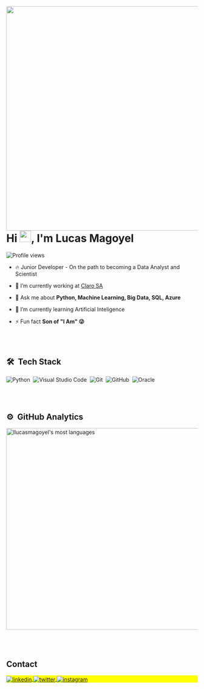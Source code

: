 <img align="right" height="590em" src="https://raw.githubusercontent.com/gist/llucasmagoyel/fffc24bf97600600b28ecab17587057f/raw/63e35f1e43c400ee6954168963554357b1db29d2/githubcard.svg"/>
<h1 align="left">Hi <img src="https://raw.githubusercontent.com/kaueMarques/kaueMarques/master/hi.gif" height="30px">, I'm Lucas Magoyel</h1>
<p align="left"> <img src="https://komarev.com/ghpvc/?username=llucasmagoyel&color=yellow" alt="Profile views" /> </p>

- 🔥 Junior Developer - On the path to becoming a Data Analyst and Scientist 

- 🔭 I’m currently working at [Claro SA](https://www.linkedin.com/company/clarobrasil/mycompany/verification/)

- 💬 Ask me about **Python, Machine Learning, Big Data, SQL, Azure**

- 🌱 I’m currently learning Artificial Inteligence

- ⚡ Fun fact **Son of "I Am" 😜**

<br><br>

## 🛠 &nbsp;Tech Stack

![Python](https://img.shields.io/badge/-Python-05122A?style=flat&logo=python)&nbsp;
![Visual Studio Code](https://img.shields.io/badge/-Visual%20Studio%20Code-05122A?style=flat&logo=visual-studio-code&logoColor=007ACC)&nbsp;
![Git](https://img.shields.io/badge/-Git-05122A?style=flat&logo=git)&nbsp;
![GitHub](https://img.shields.io/badge/-GitHub-05122A?style=flat&logo=github)&nbsp;
![Oracle](https://img.shields.io/badge/-OracleSQL-05122A?style=flat&logo=oracle)&nbsp;

<br><br>

## ⚙️ &nbsp;GitHub Analytics

<p align="left">
<img width="530em" src="https://github-readme-stats.vercel.app/api/top-langs/?username=llucasmagoyel&layout=compact&theme=vision-friendly-dark" alt="llucasmagoyel's most languages"/>
</p>

<br><br>

## Contact

<p align="left" style="background:yellow">
<a href="https://www.linkedin.com/in/lucasmagoyel/" target="_blank">
  <img align="center" src="https://img.shields.io/badge/-lucasmagoyel-05122A?style=flat&logo=linkedin" alt="linkedin"/>
</a>
<a href="https://twitter.com/neo_dev_" target="_blank">
  <img align="center" src="https://img.shields.io/badge/-neo-05122A?style=flat&logo=twitter" alt="twitter"/>  
</a>
<a href="https://instagram.com/lucasmagoyel" target="_blank">
 <img align="center" src="https://img.shields.io/badge/-lucasmagoyel-05122A?style=flat&logo=instagram" alt="instagram"/>
</a>
</p>
